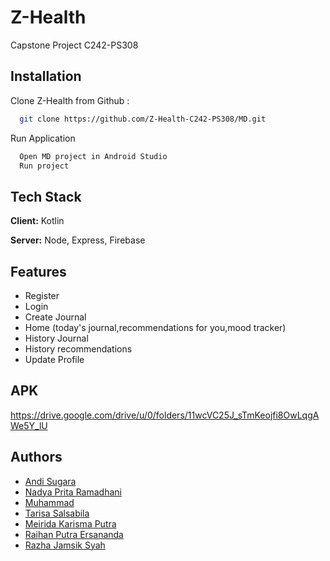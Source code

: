 
# Z-Health

Capstone Project C242-PS308



## Installation

Clone Z-Health from Github : 

```bash
  git clone https://github.com/Z-Health-C242-PS308/MD.git
```
Run Application
```bash
  Open MD project in Android Studio
  Run project
```

    
## Tech Stack

**Client:** Kotlin

**Server:** Node, Express, Firebase


## Features

- Register
- Login
- Create Journal
- Home (today's journal,recommendations for you,mood tracker)
- History Journal
- History recommendations
- Update Profile


## APK

https://drive.google.com/drive/u/0/folders/11wcVC25J_sTmKeojfi8OwLqgAWe5Y_lU


## Authors

- [Andi Sugara](https://www.linkedin.com/in/andi-sugara/)
- [Nadya Prita Ramadhani](https://www.linkedin.com/in/nadyaprita/)
- [Muhammad](https://www.linkedin.com/in/muhammad-met/)
- [Tarisa Salsabila](https://www.linkedin.com/in/tarisa-salsabila/)
- [Meirida Karisma Putra](https://www.linkedin.com/in/meiridakarismaputri1652/)
- [Raihan Putra Ersananda](https://www.linkedin.com/in/raihan-putra-ersananda-000627328/)
- [Razha Jamsik Syah](https://www.linkedin.com/in/razha-jamsik-syah-6b5082221/)



